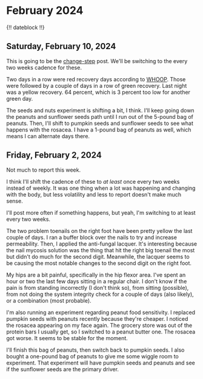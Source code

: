 # February 2024

{!! dateblock !!}

## Saturday, February 10, 2024

This is going to be the [change-step](https://youtu.be/exPY2TdJ_GQ) post. We'll be switching to the every two weeks cadence for these.

Two days in a row were red recovery days according to [WHOOP](/examinations/whoop-health-monitor/). Those were followed by a couple of days in a row of green recovery. Last night was a yellow recovery. 64 percent, which is 3 percent too low for another green day.

The seeds and nuts experiment is shifting a bit, I think. I'll keep going down the peanuts and sunflower seeds path until I run out of the 5-pound bag of peanuts. Then, I'll shift to pumpkin seeds and sunflower seeds to see what happens with the rosacea. I have a 1-pound bag of peanuts as well, which means I can alternate days there.

## Friday, February 2, 2024

Not much to report this week.

I think I'll shift the cadence of these to *at least* once every two weeks instead of weekly. It was one thing when a lot was happening and changing with the body, but less volatility and less to report doesn't make much sense.

I'll post more often if something happens, but yeah, I'm switching to at least every two weeks.

The two problem toenails on the right foot have been pretty yellow the last couple of days. I ran a buffer block over the nails to try and increase permeability. Then, I applied the anti-fungal lacquer. It's interesting because the nail mycosis solution was the thing that hit the right big toenail the most but didn't do much for the second digit. Meanwhile, the lacquer seems to be causing the most notable changes to the second digit on the right foot.

My hips are a bit painful, specifically in the hip flexor area. I've spent an hour or two the last few days sitting in a regular chair. I don't know if the pain is from standing incorrectly (I don't think so), from sitting (possible), from not doing the system integrity check for a couple of days (also likely), or a combination (most probable).

I'm also running an experiment regarding peanut food sensitivity. I replaced pumpkin seeds with peanuts recently because they're cheaper. I noticed the rosacea appearing on my face again. The grocery store was out of the protein bars I usually get, so I switched to a peanut butter one. The rosacea got worse. It seems to be stable for the moment.

I'll finish this bag of peanuts, then switch back to pumpkin seeds. I also bought a one-pound bag of peanuts to give me some wiggle room to experiment. That experiment will have pumpkin seeds and peanuts and see if the sunflower seeds are the primary driver.
